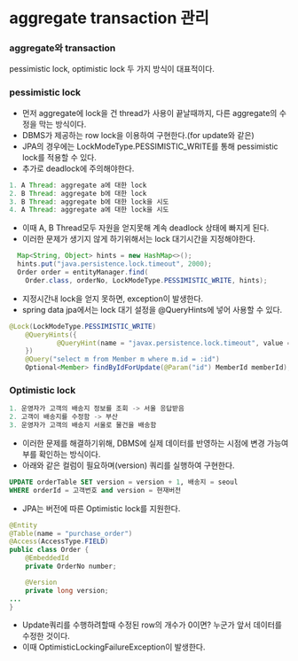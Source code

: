 # aggregate transaction 관리
### aggregate와 transaction
pessimistic lock, optimistic lock 두 가지 방식이 대표적이다.

### pessimistic lock
- 먼저 aggregate에 lock을 건 thread가 사용이 끝날때까지, 다른 aggregate의 수정을 막는 방식이다.
- DBMS가 제공하는 row lock을 이용하여 구현한다.(for update와 같은)
- JPA의 경우에는 LockModeType.PESSIMISTIC_WRITE를 통해 pessimistic lock를 적용할 수 있다.
- 추가로 deadlock에 주의해야한다.
```java
1. A Thread: aggregate a에 대한 lock
2. B Thread: aggregate b에 대한 lock
3. B Thread: aggregate b에 대한 lock을 시도
4. A Thread: aggregate a에 대한 lock을 시도
```
- 이때 A, B Thread모두 자원을 얻지못해 계속 deadlock 상태에 빠지게 된다.
- 이러한 문제가 생기지 않게 하기위해서는 lock 대기시간을 지정해야한다.
```java
  Map<String, Object> hints = new HashMap<>();
  hints.put("java.persistence.lock.timeout", 2000);
  Order order = entityManager.find(
    Order.class, orderNo, LockModeType.PESSIMISTIC_WRITE, hints);
```
- 지정시간내 lock을 얻지 못하면, exception이 발생한다.
- spring data jpa에서는 lock 대기 설정을 @QueryHints에 넣어 사용할 수 있다.
```java
@Lock(LockModeType.PESSIMISTIC_WRITE)
    @QueryHints({
            @QueryHint(name = "javax.persistence.lock.timeout", value = "3000")
    })
    @Query("select m from Member m where m.id = :id")
    Optional<Member> findByIdForUpdate(@Param("id") MemberId memberId);
```

### Optimistic lock
```java
1. 운영자가 고객의 배송지 정보를 조회 -> 서울 응답받음
2. 고객이 배송지를 수정함 -> 부산
3. 운영자가 고객의 배송지 서울로 물건을 배송함
```
- 이러한 문제를 해결하기위해, DBMS에 실제 데이터를 반영하는 시점에 변경 가능여부를 확인하는 방식이다.
- 아래와 같은 컬럼이 필요하며(version) 쿼리를 실행하여 구현한다.
```SQL
UPDATE orderTable SET version = version + 1, 배송지 = seoul
WHERE orderId = 고객번호 and version = 현재버전
```
- JPA는 버전에 따른 Optimistic lock를 지원한다.
```java
@Entity
@Table(name = "purchase_order")
@Access(AccessType.FIELD)
public class Order {
    @EmbeddedId
    private OrderNo number;

    @Version
    private long version;
...
}
``` 
- Update쿼리를 수행하려할때 수정된 row의 개수가 0이면? 누군가 앞서 데이터를 수정한 것이다.
- 이때 OptimisticLockingFailureException이 발생한다.
